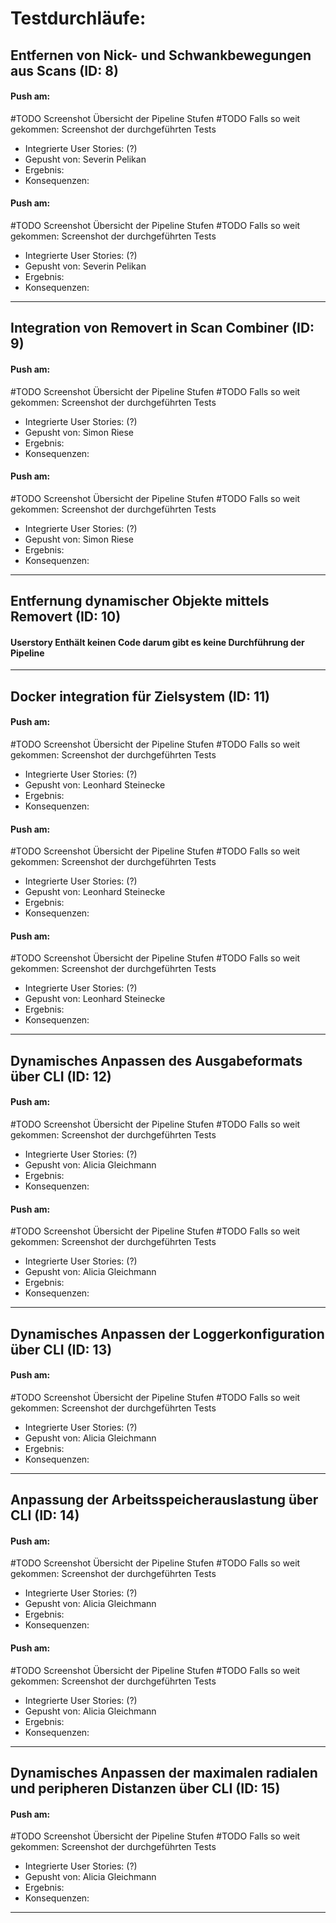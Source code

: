 # Testdurchläufe:

## Entfernen von Nick- und Schwankbewegungen aus Scans (ID: 8)
#### Push am:
#TODO Screenshot Übersicht der Pipeline Stufen
#TODO Falls so weit gekommen: Screenshot der durchgeführten Tests
- Integrierte User Stories: (?)
- Gepusht von: Severin Pelikan
- Ergebnis:
- Konsequenzen:
#### Push am:
#TODO Screenshot Übersicht der Pipeline Stufen
#TODO Falls so weit gekommen: Screenshot der durchgeführten Tests
- Integrierte User Stories: (?)
- Gepusht von: Severin Pelikan
- Ergebnis:
- Konsequenzen:


---

## Integration von Removert in Scan Combiner (ID: 9)
#### Push am:
#TODO Screenshot Übersicht der Pipeline Stufen
#TODO Falls so weit gekommen: Screenshot der durchgeführten Tests
- Integrierte User Stories: (?)
- Gepusht von: Simon Riese
- Ergebnis:
- Konsequenzen:
#### Push am:
#TODO Screenshot Übersicht der Pipeline Stufen
#TODO Falls so weit gekommen: Screenshot der durchgeführten Tests
- Integrierte User Stories: (?)
- Gepusht von: Simon Riese
- Ergebnis:
- Konsequenzen:

---

## Entfernung dynamischer Objekte mittels Removert (ID: 10)
#### Userstory Enthält keinen Code darum gibt es keine Durchführung der Pipeline

---

## Docker integration für Zielsystem  (ID: 11)
#### Push am:
#TODO Screenshot Übersicht der Pipeline Stufen
#TODO Falls so weit gekommen: Screenshot der durchgeführten Tests
- Integrierte User Stories: (?)
- Gepusht von: Leonhard Steinecke
- Ergebnis:
- Konsequenzen:
#### Push am:
#TODO Screenshot Übersicht der Pipeline Stufen
#TODO Falls so weit gekommen: Screenshot der durchgeführten Tests
- Integrierte User Stories: (?)
- Gepusht von: Leonhard Steinecke
- Ergebnis:
- Konsequenzen:
#### Push am:
#TODO Screenshot Übersicht der Pipeline Stufen
#TODO Falls so weit gekommen: Screenshot der durchgeführten Tests
- Integrierte User Stories: (?)
- Gepusht von: Leonhard Steinecke
- Ergebnis:
- Konsequenzen:

---

## Dynamisches Anpassen des Ausgabeformats über CLI  (ID: 12)
#### Push am:
#TODO Screenshot Übersicht der Pipeline Stufen
#TODO Falls so weit gekommen: Screenshot der durchgeführten Tests
- Integrierte User Stories: (?)
- Gepusht von: Alicia Gleichmann
- Ergebnis:
- Konsequenzen:
#### Push am:
#TODO Screenshot Übersicht der Pipeline Stufen
#TODO Falls so weit gekommen: Screenshot der durchgeführten Tests
- Integrierte User Stories: (?)
- Gepusht von: Alicia Gleichmann
- Ergebnis:
- Konsequenzen:

---

## Dynamisches Anpassen der Loggerkonfiguration über CLI  (ID: 13)
#### Push am:
#TODO Screenshot Übersicht der Pipeline Stufen
#TODO Falls so weit gekommen: Screenshot der durchgeführten Tests
- Integrierte User Stories: (?)
- Gepusht von: Alicia Gleichmann
- Ergebnis:
- Konsequenzen:


---

## Anpassung der Arbeitsspeicherauslastung über CLI (ID: 14)
#### Push am:
#TODO Screenshot Übersicht der Pipeline Stufen
#TODO Falls so weit gekommen: Screenshot der durchgeführten Tests
- Integrierte User Stories: (?)
- Gepusht von: Alicia Gleichmann
- Ergebnis:
- Konsequenzen:
#### Push am:
#TODO Screenshot Übersicht der Pipeline Stufen
#TODO Falls so weit gekommen: Screenshot der durchgeführten Tests
- Integrierte User Stories: (?)
- Gepusht von: Alicia Gleichmann
- Ergebnis:
- Konsequenzen:


---

## Dynamisches Anpassen der maximalen radialen und peripheren Distanzen über CLI (ID: 15)
#### Push am:
#TODO Screenshot Übersicht der Pipeline Stufen
#TODO Falls so weit gekommen: Screenshot der durchgeführten Tests
- Integrierte User Stories: (?)
- Gepusht von: Alicia Gleichmann
- Ergebnis:
- Konsequenzen:

---

